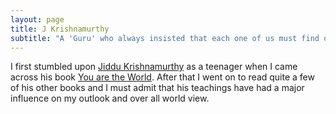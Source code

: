 ```yaml
---
layout: page
title: J Krishnamurthy
subtitle: "A 'Guru' who always insisted that each one of us must find our own path"
---
```


I first stumbled upon [Jiddu Krishnamurthy](http://www.jkrishnamurti.org/) as a teenager when I came across his book
[You are the World](http://www.jkrishnamurti.org/krishnamurti-teachings/view-text.php?s=books&tid=19&chid=68560).
After that I went on to read quite a few of his other books and I must admit that his teachings have had a major influence
on my outlook and over all world view.
